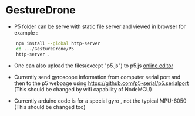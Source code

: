 # GestureDrone

- P5 folder can be serve with static file server and viewed in browser
  for example :

```bash
	npm install --global http-server
	cd .../GestureDrone/P5 
	http-server .
```
- One can also upload the files(except "p5.js") to p5.js [online editor](https://editor.p5js.org/)

- Currently send gyroscope information from computer serial port and then to the p5 webpage using
https://github.com/p5-serial/p5.serialport
  (This should be changed by wifi capability of NodeMCU)

- Currently arduino code is for a special gyro , not the typical MPU-6050
  (This should be changed too)
